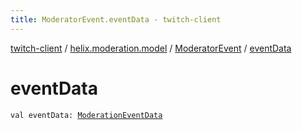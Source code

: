 ```yaml
---
title: ModeratorEvent.eventData - twitch-client
---
```


[twitch-client](../../index.html) / [helix.moderation.model](../index.html) / [ModeratorEvent](index.html) / [eventData](./event-data.html)

# eventData

`val eventData: `[`ModerationEventData`](../-moderation-event-data/index.html)